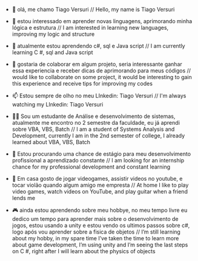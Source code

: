 - 👋 olá, me chamo Tiago Versuri //  Hello, my name is Tiago Versuri
     
- 👀 estou interessado em aprender novas linguagens, aprimorando minha lógica e estrutura 
    // I am interested in learning new languages, improving my logic and structure
     
- 🌱  atualmente estou aprendendo c#, sql e Java script //  I am currently learning C #, sql and Java script
       
      
- 💞️ gostaria de colaborar em algum projeto, seria interessante ganhar essa experiencia e receber dicas de aprimorando para meus códigos
     //  would like to collaborate on some project, it would be interesting to gain this experience and receive tips for improving my codes
      
- 📫 Estou sempre de olho no meu LInkedin: Tiago Versuri // I'm always watching my LInkedin: Tiago Versuri

- 🧑🏻 Sou um estudante de Análise e desenvolvimento de sistemas, atualmente me encontro no 2 semestre da faculdade, eu já aprendi sobre VBA, VBS, Batch 
  // I am a student of Systems Analysis and Development, currently I am in the 2nd semester of college, I already learned about VBA, VBS, Batch
  
- 💼 Estou procurando uma chance de estágio para meu desenvolvimento profissional a aprendizado constante // I am looking for an internship chance for my professional development and constant learning
      
- 🏢 Em casa gosto de jogar videogames, assistir videos no youtube, e tocar violão quando algum amigo me empresta //  At home I like to play video games, watch videos on YouTube, and play guitar when a friend lends me 
    
- 🎮  ainda estou aprendendo sobre meu hobbye, no meu tempo livre eu dedico um tempo para aprender mais sobre o desenvolvimento de jogos, estou usando a unity e estou
vendo os ultimos passos sobre c#, logo após vou aprender sobre a fisica de objetos // I’m still learning about my hobby, in my spare time I’ve taken the time to learn more about game development, I’m using unity and I’m
seeing the last steps on C #, right after I will learn about the physics of objects
<!---
trocajhinlho/trocajhinlho is a ✨ special ✨ repository because its `README.md` (this file) appears on your GitHub profile.
You can click the Preview link to take a look at your changes.
--->
